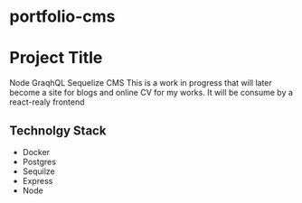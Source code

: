 # portfolio-cms

# Project Title

Node GraqhQL Sequelize CMS
This is a work in progress that will later become a site for blogs and online CV for my works. It will be consume by a react-realy frontend

## Technolgy Stack

* Docker
* Postgres
* Sequilze
* Express
* Node

